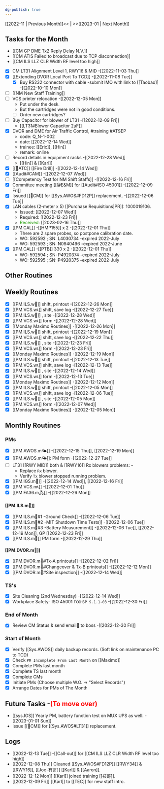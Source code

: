 ```yaml
---
dg-publish: true
---
```

[[2022-11 | Previous Month]]<< | >>[[2023-01 | Next Month]]
## Tasks for the Month
- [[CM GP DME Tx2 Reply Delay N.V.]]
- [[CM ATIS Failed to broadcast due to TCP disconnection]]
- [[CM ILS LLZ CLR Width RF level too high]]
- [x] CM LT31 Alignment Level 1, RWY16 & MID -[[2022-11-03 Thu]]
- [x] [[Extending DVOR Local Port To TCD]] -[[2022-11-08 Tue]]
	- [x] Buy RS232 connector with cable -submit IMO with link to [[Taobao]] -[[2022-10-10 Mon]]
- [ ] [[NM New Staff Training]]
 - [ ] VCS printer relocation -[[2022-12-05 Mon]]
	- Put under the desk. 
	- But the cartridges were not in good conditions.
	- [ ] Order new cartridges? 
- [ ] Buy Capacitor for blower of LT31 -[[2022-12-09 Fri]]
	- [[LT31#Blower Capacitor 2μF]]
- [x] DVOR and DME for Air Traffic Control,  #training #ATSEP 
	- code: Q_N-1-002
	- date: [[2022-12-14 Wed]]
	- trainee: [[Eric]], [[Hin]]
	- remark: online
- [ ] Record details in equipment racks -[[2022-12-28 Wed]]
	- [[Hin]] & [[Karl]]
- [x] [[🗼ATC]] [[Fire Drill]] -[[2022-12-14 Wed]]
- [x] [[Audit#CAM]] -[[2022-12-07 Wed]]
- [ ] [[Competency Test for NM Shift Staffs]] -[[2022-12-16 Fri]]
- [x] Committee meeting [[@E&M]] for [[Audit#ISO 45001]] -[[2022-12-09 Fri]]
- [x] Issued [[🐞CM]] for [[Sys.AWOS#FD12P]] replacement. -[[2022-12-06 Tue]]
- [x] LAN cables (2-meter x 5) [[Purchase Requisitions|PR]]: 1000019106.
	- Issued: [[2022-12-07 Wed]]
	- Required: [[2022-12-23 Fri]]
	- <span style='color: #219e05'>Received: </span> [[2023-02-16 Thu]]
- [x] [[PM.CAL]] -[[HMP155]] x 2 -[[2022-12-01 Thu]]
	- There are 2 spare probes, so postpone calibration date.
	- WO: 592592  ; SN: L4030734 -expired 2022-July
	- WO: 592593  ; SN: N0940496 -expired 2022-June
- [x] [[PM.CAL]] -[[PTB]] 330 x 2 -[[2022-12-01 Thu]]
	- WO: 592594  ; SN: P4920374  -expired 2022-July
	- WO:  592595 ; SN: P4920375  -expired 2022-July
## Other Routines
## Weekly Routines
- [x] [[PM.ILS.w🛬]] shift, printout -[[2022-12-26 Mon]]
- [x] [[PM.VCS.w📞]] shift, save log -[[2022-12-27 Tue]]
- [x] [[PM.ILS.w🛬]] , site -[[2022-12-28 Wed]]
- [x] [[PM.VCS.w📞]] form -[[2022-12-28 Wed]]
- [x] [[Monday Maximo Routines]] -[[2022-12-26 Mon]]
- [x] [[PM.ILS.w🛬]] shift, printout -[[2022-12-19 Mon]]
- [x] [[PM.VCS.w📞]] shift, save log -[[2022-12-22 Thu]]
- [x] [[PM.ILS.w🛬]] , site -[[2022-12-23 Fri]]
- [x] [[PM.VCS.w📞]] form -[[2022-12-23 Fri]]
- [x] [[Monday Maximo Routines]] -[[2022-12-19 Mon]]
- [x] [[PM.ILS.w🛬]] shift, printout -[[2022-12-13 Tue]]
- [x] [[PM.VCS.w📞]] shift, save log -[[2022-12-13 Tue]]
- [x] [[PM.ILS.w🛬]] , site -[[2022-12-14 Wed]]
- [x] [[PM.VCS.w📞]] form -[[2022-12-13 Tue]]
- [x] [[Monday Maximo Routines]] -[[2022-12-12 Mon]]
- [x] [[PM.ILS.w🛬]] shift, printout -[[2022-12-05 Mon]]
- [x] [[PM.VCS.w📞]] shift, save log -[[2022-12-06 Tue]]
- [x] [[PM.ILS.w🛬]] , site -[[2022-12-05 Mon]]
- [x] [[PM.VCS.w📞]] form -[[2022-12-07 Wed]]
- [x] [[Monday Maximo Routines]] -[[2022-12-05 Mon]]

## Monthly Routines
### PMs
- [x] [[PM.AWOS.m🌤️]] -[[2022-12-15 Thu]], [[2022-12-19 Mon]]
- [x] [[PM.AWOS.m🌤️]]: PM form -[[2022-12-27 Tue]]
- [ ] LT31 [[RWY MID]] both & [[RWY16]] Rx blowers problems: -
	- Replace `Rx` blower.
	- Verify `Tx` blower stopped running problem.
- [x] [[PM.IGS.m🛫]] -[[2022-12-14 Wed]], [[2022-12-16 Fri]]
- [x] [[PM.VCS.m📞]] -[[2022-12-01 Thu]]
- [x] [[PM.FA36.m🖧]] -[[2022-12-26 Mon]]
#### [[PM.ILS.m🛬]]
- [x] [[PM.ILS.m🛬#1 -Ground Check]] -[[2022-12-06 Tue]]
- [x] [[PM.ILS.m🛬#2 -MIT Shutdown Time Tests]] -[[2022-12-06 Tue]]
- [x] [[PM.ILS.m🛬#3 -Battery Measurement]] -[[2022-12-06 Tue]], [[2022-12-19 Mon]], GP [[2022-12-23 Fri]]
- [x] [[PM.ILS.m🛬]] PM form -[[2022-12-29 Thu]]
#### [[PM.DVOR.m🧭]]
- [x] [[PM.DVOR.m🧭#Tx-A printouts]] -[[2022-12-02 Fri]]
- [x] [[PM.DVOR.m🧭#Changeover & Tx-B printouts]] -[[2022-12-12 Mon]]
- [x] [[PM.DVOR.m🧭#Site inspection]] -[[2022-12-14 Wed]]
### TS's
- [x] Site Cleaning (2nd Wednesday) -[[2022-12-14 Wed]]
- [x] Workplace Safety- ISO 45001 `FCOHSP 9.1.1-03` -[[2022-12-30 Fri]]
### End of Month
- [x] Review CM Status & send email📧 to boss -[[2022-12-30 Fri]]
### Start of Month
- [x] Verify [[Sys.AWOS]] daily backup records. (Soft link on maintenance PC to TCD)
- [x] Check `PM Incomplete From Last Month` on [[Maximo]]
- [x] Complete PMs last month
- [x] Complete TS last month
- [x] Complete CMs
- [x] Initiate PMs (Choose multiple W.O. -> "Select Records")
- [x] Arrange Dates for PMs of The Month

## Future Tasks -<span style='color: red'>(To move over)</span>
- [[sys.IGS]] Yearly PM, battery function test on MUX UPS as well. -[[2023-01-01 Sun]]
- Issue [[🐞CM]] for [[Sys.AWOS#LT31]] replacement.
## Logs
- [[2022-12-13 Tue]] -[[Call-out]] for [[CM ILS LLZ CLR Width RF level too high]]
- [[2022-12-08 Thu]] Cleaned [[Sys.AWOS#FD12P]] [[RWY34]] & [[RWY16]], [[Joe-有哥]] [[Karl]] & [[Aaron]].
- [[2022-12-12 Mon]] [[Karl]] joined training [[枝哥]].
- [[2022-12-09 Fri]] [[Karl]] to [[TEC]] for new staff intro.
